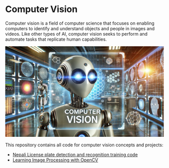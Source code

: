 # Computer Vision
Computer vision is a field of computer science that focuses on enabling computers to identify and understand objects and people in images and videos. Like other types of AI, computer vision seeks to perform and automate tasks that replicate human capabilities.

![Image of computer vision](./Images/computer_vision.png)

This repository contains all code for computer vision concepts and projects:

- [Nepali License plate detection and recognition training code](./Nepali%20Number%20Plate%20Recognition%20and%20Detection/)
- [Learning Image Processing with OpenCV](./OpenCV/)